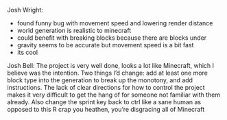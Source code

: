 Josh Wright:
- found funny bug with movement speed and lowering render distance
- world generation is realistic to minecraft
- could benefit with breaking blocks because there are blocks under
- gravity seems to be accurate but movement speed is a bit fast
- its cool 

Josh Bell:
The project is very well done, looks a lot like Minecraft, which I believe was the intention. Two things I’d change: add at least one more block type into the generation to break up the monotony, and add instructions. The lack of clear directions for how to control the project makes it very difficult to get the hang of for someone not familiar with them already. Also change the sprint key back to ctrl like a sane human as opposed to this R crap you heathen, you’re disgracing all of Minecraft